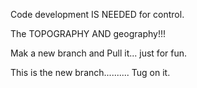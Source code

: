 Code development IS NEEDED for control.

The TOPOGRAPHY AND geography!!!

Mak a new branch and Pull it... just for fun.

This is the new branch.......... Tug on it.
